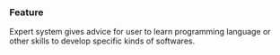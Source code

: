 ### Feature

Expert system gives advice for user to learn programming language or other skills to develop specific kinds of softwares.